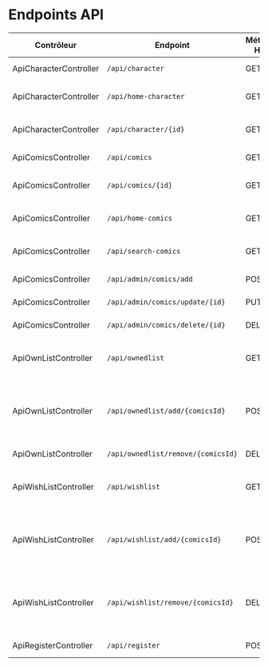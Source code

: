 # Endpoints API

| Contrôleur                | Endpoint                            | Méthodes HTTP | Description                            |
|---------------------------|-------------------------------------|---------------|----------------------------------------|
| ApiCharacterController    | `/api/character`                    | GET           | List all the characters                 |
| ApiCharacterController    | `/api/home-character`               | GET           | List the five first characters   |
| ApiCharacterController    | `/api/character/{id}`               | GET           | Show a specific character       |
| ApiComicsController       | `/api/comics`                       | GET           | List all the comics                      |
| ApiComicsController       | `/api/comics/{id}`                  | GET           | Show a specific comics            |
| ApiComicsController       | `/api/home-comics`                  | GET           | List of the nine first comics        |
| ApiComicsController       | `/api/search-comics`                | GET           | Search comics by title      |
| ApiComicsController       | `/api/admin/comics/add`             | POST          | Add a comics                      |
| ApiComicsController       | `/api/admin/comics/update/{id}`     | PUT           | Update a comics       |
| ApiComicsController       | `/api/admin/comics/delete/{id}`     | DELETE        | Delete a comics          |
| ApiOwnListController      | `/api/ownedlist`                    | GET           | List all the comics owned by a user |
| ApiOwnListController      | `/api/ownedlist/add/{comicsId}`     | POST          | Add a comics in the list of the comics owned by a user    |
| ApiOwnListController      | `/api/ownedlist/remove/{comicsId}`  | DELETE        | Delete a comics  |
| ApiWishListController     | `/api/wishlist`                     | GET           | List all the comics that a user wish to have |
| ApiWishListController     | `/api/wishlist/add/{comicsId}`      | POST          | Add a comics in the list of the comics a user wish to have     |
| ApiWishListController     | `/api/wishlist/remove/{comicsId}`   | DELETE        | Remove a comics in the list of the comics a user wish to have    |
| ApiRegisterController     | `/api/register`                     | POST          | Create a new User          |